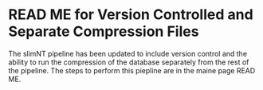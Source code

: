# READ ME for Version Controlled and Separate Compression Files
The slimNT pipeline has been updated to include version control and the ability to run the compression of the database separately from the rest of the pipeline.
The steps to perform this piepline are in the maine page READ ME.

